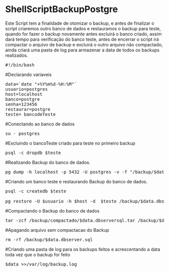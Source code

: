 # ShellScriptBackupPostgre

Este Script tem a finalidade de otomizar o backup, e antes de finalizar o script criaremos outro banco de dados e restauramos o backup para teste, quando for fazer o backup novamente antes excluirá o banco criado, assim dará tempo para verificação do banco teste, antes de encerrar o script irá compactar o arquivo de backup e excluirá o outro arquivo não compactado, ainda criará uma pasta de log para armazenar a data de todos os backups realizados.


<pre>#!/bin/bash</pre>

#Declarando variaveis

<pre>data=`date "+%Y%m%d-%H:%M"`
usuario=postgres
host=localhost
banco=postgre
senha=123456
restaurar=postgre
teste= bancodeTeste</pre>


#Conectando ao banco de dados

<pre>su - postgres</pre>

#Excluindo o bancoTeste criado para teste no primeiro backup

<pre>psql -c dropdb $teste</pre>

#Realizando Backup do banco de dados.

<pre>pg_dump -h localhost -p 5432 -U postgres -v -f "/backup/$data.dbserver.sql"</pre>

#Criando um banco teste e restaurando Backup do banco de dados.

<pre>psql -c createdb $teste

pg_restore -U $usuario -h $host -d  $teste /backup/$data.dbserver.sql</pre>

#Compactando o Backup do banco de dados 

<pre>tar -zcf /backup/compactado/$data.dbserversql.tar /backup/$data.dbserver.sql</pre>

#Apagando arquivo sem compactacao do Backup

<pre>rm -rf /backup/$data.dbserver.sql</pre>

#Criando uma pasta de log para os backups feitos e acrescentando a data toda vez que o backup for feito

<pre>$data >>/var/log/backup.log</pre>
